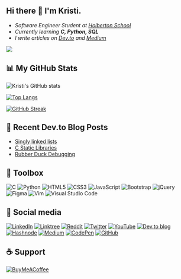 ## Hi there 👋 I'm Kristi.

- *Software Engineer Student at [Holberton School](https://www.holbertonschool.com/)*
- *Currently learning **C, Python, SQL***
- *I write articles on [Dev.to](https://dev.to/kristi) and [Medium](https://medium.com/@serajkristi)*

![](https://komarev.com/ghpvc/?username=KristiSeraj&color=grey)

## 📊 My GitHub Stats
![Kristi's GitHub stats](https://github-readme-stats.vercel.app/api?username=KristiSeraj&theme=nord&show_icons=true&hide_border=true)

[![Top Langs](https://github-readme-stats.vercel.app/api/top-langs/?username=KristiSeraj&layout=compact&theme=nord&hide_border=true)](https://github.com/KristiSeraj/github-readme-stats)

[![GitHub Streak](https://github-readme-streak-stats.herokuapp.com?user=KristiSeraj&theme=nord&hide_border=true&date_format=M%20j%5B%2C%20Y%5D)](https://git.io/streak-stats)

## 🧾 Recent Dev.to Blog Posts  
<!-- BLOG-POST-LIST:START -->
- [Singly linked lists](https://dev.to/kristi/singly-linked-lists-1892)
- [C Static Libraries](https://dev.to/kristi/c-static-libraries-46c6)
- [Rubber Duck Debugging](https://dev.to/kristi/rubber-duck-debugging-59a5)
<!-- BLOG-POST-LIST:END -->

## 🧰 Toolbox

![C](https://img.shields.io/badge/c-%2300599C.svg?style=for-the-badge&logo=c&logoColor=white)
![Python](https://img.shields.io/badge/python-3670A0?style=for-the-badge&logo=python&logoColor=ffdd54)
![HTML5](https://img.shields.io/badge/html5-%23E34F26.svg?style=for-the-badge&logo=html5&logoColor=white)
![CSS3](https://img.shields.io/badge/css3-%231572B6.svg?style=for-the-badge&logo=css3&logoColor=white)
![JavaScript](https://img.shields.io/badge/javascript-%23323330.svg?style=for-the-badge&logo=javascript&logoColor=%23F7DF1E)
![Bootstrap](https://img.shields.io/badge/bootstrap-%23563D7C.svg?style=for-the-badge&logo=bootstrap&logoColor=white)
![jQuery](https://img.shields.io/badge/jquery-%230769AD.svg?style=for-the-badge&logo=jquery&logoColor=white)
![Figma](https://img.shields.io/badge/figma-%23F24E1E.svg?style=for-the-badge&logo=figma&logoColor=white)
![Vim](https://img.shields.io/badge/VIM-%2311AB00.svg?style=for-the-badge&logo=vim&logoColor=white)
![Visual Studio Code](https://img.shields.io/badge/Visual%20Studio%20Code-0078d7.svg?style=for-the-badge&logo=visual-studio-code&logoColor=white)

## 📱 Social media

[![LinkedIn](https://img.shields.io/badge/linkedin-%230077B5.svg?style=for-the-badge&logo=linkedin&logoColor=white)](https://www.linkedin.com/in/kristjan-seraj/)
[![Linktree](https://img.shields.io/badge/linktree-1de9b6?style=for-the-badge&logo=linktree&logoColor=white)](https://linktr.ee/mrcoku)
[![Reddit](https://img.shields.io/badge/Reddit-FF4500?style=for-the-badge&logo=reddit&logoColor=white)](https://www.reddit.com/user/Kico13)
[![Twitter](https://img.shields.io/badge/Twitter-%231DA1F2.svg?style=for-the-badge&logo=Twitter&logoColor=white)](https://twitter.com/kristiseraj)
[![YouTube](https://img.shields.io/badge/YouTube-%23FF0000.svg?style=for-the-badge&logo=YouTube&logoColor=white)](https://www.youtube.com/c/MrMothDevs)
[![Dev.to blog](https://img.shields.io/badge/dev.to-0A0A0A?style=for-the-badge&logo=dev.to&logoColor=white)](https://dev.to/kristi)
[![Hashnode](https://img.shields.io/badge/Hashnode-2962FF?style=for-the-badge&logo=hashnode&logoColor=white)](https://hashnode.com/@MrCoku)
[![Medium](https://img.shields.io/badge/Medium-12100E?style=for-the-badge&logo=medium&logoColor=white)](https://medium.com/@serajkristi)
[![CodePen](https://img.shields.io/badge/Codepen-000000?style=for-the-badge&logo=codepen&logoColor=white)](https://codepen.io/mrcoku)
[![GitHub](https://img.shields.io/badge/github-%23121011.svg?style=for-the-badge&logo=github&logoColor=white)](https://github.com/KristiSeraj)

## ☕ Support

[![BuyMeACoffee](https://img.shields.io/badge/Buy%20Me%20a%20Coffee-ffdd00?style=for-the-badge&logo=buy-me-a-coffee&logoColor=black)](https://www.buymeacoffee.com/mrmothdevs)
